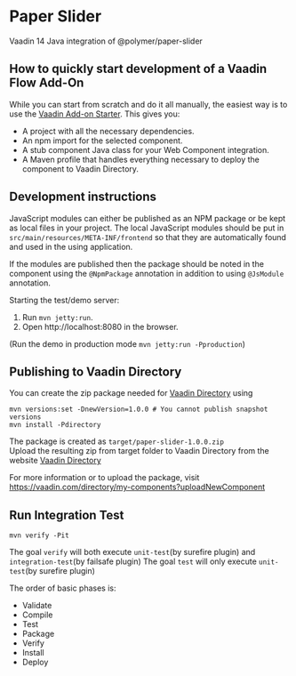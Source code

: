 # Paper Slider

Vaadin 14 Java integration of @polymer/paper-slider

## How to quickly start development of a Vaadin Flow Add-On
While you can start from scratch and do it all manually, the easiest way is to use the [Vaadin Add-on Starter](https://vaadin.com/start/lts/component). This gives you:
- A project with all the necessary dependencies.
- An npm import for the selected component.
- A stub component Java class for your Web Component integration.
- A Maven profile that handles everything necessary to deploy the component to Vaadin Directory.



## Development instructions

JavaScript modules can either be published as an NPM package or be kept as local 
files in your project. The local JavaScript modules should be put in 
`src/main/resources/META-INF/frontend` so that they are automatically found and 
used in the using application.

If the modules are published then the package should be noted in the component 
using the `@NpmPackage` annotation in addition to using `@JsModule` annotation.


Starting the test/demo server:
1. Run `mvn jetty:run`.
2. Open http://localhost:8080 in the browser.  

(Run the demo in production mode `mvn jetty:run -Pproduction`)

## Publishing to Vaadin Directory

You can create the zip package needed for [Vaadin Directory](https://vaadin.com/directory/) using

```
mvn versions:set -DnewVersion=1.0.0 # You cannot publish snapshot versions 
mvn install -Pdirectory
```

The package is created as `target/paper-slider-1.0.0.zip`  
Upload the resulting zip from target folder to Vaadin Directory from the website [Vaadin Directory](https://vaadin.com/directory)

For more information or to upload the package, visit https://vaadin.com/directory/my-components?uploadNewComponent



## Run Integration Test
```
mvn verify -Pit
```

The goal `verify` will both execute `unit-test`(by surefire plugin) and `integration-test`(by failsafe plugin)
The goal `test` will only execute `unit-test`(by surefire plugin)

The order of basic phases is:
- Validate
- Compile
- Test
- Package
- Verify
- Install
- Deploy


